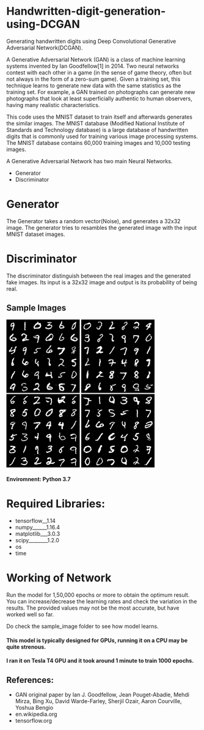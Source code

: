 # Handwritten-digit-generation-using-DCGAN
Generating handwritten digits using Deep Convolutional Generative Adversarial Network(DCGAN).

A Generative Adversarial Network (GAN) is a class of machine learning systems invented by Ian Goodfellow[1] in 2014. 
Two neural networks contest with each other in a game (in the sense of game theory, often but not always in the form 
of a zero-sum game). Given a training set, this technique learns to generate new data with the same statistics as the 
training set. For example, a GAN trained on photographs can generate new photographs that look at least superficially 
authentic to human observers, having many realistic characteristics.

This code uses the MNIST dataset to train itself and afterwards generates the similar images.
The MNIST database (Modified National Institute of Standards and Technology database) is a large database of handwritten 
digits that is commonly used for training various image processing systems.
The MNIST database contains 60,000 training images and 10,000 testing images.

A Generative Adversarial Network has two main Neural Networks.

*   Generator
*   Discriminator

# Generator

The Generator takes a random vector(Noise), and generates a 32x32 image. The generator tries to resambles the generated image
with the input MNIST dataset images.

# Discriminator

The discriminator distinguish between the real images and the generated fake images. Its input is a 32x32 image and output is
its probability of being real.

## Sample Images

![alt text](https://github.com/aashishrai3799/Handwritten-digit-generation-using-DCGAN/blob/master/sample_images/fig112500.png)
![alt text](https://github.com/aashishrai3799/Handwritten-digit-generation-using-DCGAN/blob/master/sample_images/fig125000.png)
![alt text](https://github.com/aashishrai3799/Handwritten-digit-generation-using-DCGAN/blob/master/sample_images/fig190000.png)
![alt text](https://github.com/aashishrai3799/Handwritten-digit-generation-using-DCGAN/blob/master/sample_images/fig199900.png)

#### Enviromnent: Python 3.7

# Required Libraries:
*   tensorflow__1.14
*   numpy______1.16.4
*   matplotlib___3.0.3
*   scipy________1.2.0
*   os
*   time

# Working of Network

Run the model for 1,50,000 epochs or more to obtain the optimum result. You can increase/decrease the learning rates and 
check the variation in the results. The provided values may not be the most accurate, but have worked well so far.

Do check the sample_image folder to see how model learns.

#### This model is typically designed for GPUs, running it on a CPU may be quite strenous.
#### I ran it on Tesla T4 GPU and it took around 1 minute to train 1000 epochs.

## References:

*   GAN original paper by Ian J. Goodfellow, Jean Pouget-Abadie, Mehdi Mirza, Bing Xu, David Warde-Farley,
    Sherjil Ozair, Aaron Courville, Yoshua Bengio
*   en.wikipedia.org
*   tensorflow.org
